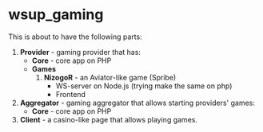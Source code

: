 # wsup_gaming

This is about to have the following parts:
1. **Provider** - gaming provider that has:
    * **Core** - core app on PHP
    * **Games**
      1. **NizogoR** - an Aviator-like game (Spribe)
          * WS-server on Node.js (trying make the same on php)
          * Frontend
2. **Aggregator** - gaming aggregator that allows starting providers' games:
    * **Core** - core app on PHP
3. **Client** - a casino-like page that allows playing games.
     
